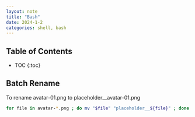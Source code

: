 ```yaml
---
layout: note
title: "Bash"
date: 2024-1-2
categories: shell, bash
---
```


## Table of Contents

- TOC
{:toc}

## Batch Rename

To rename avatar-01.png to placeholder__avatar-01.png

```bash
for file in avatar-*.png ; do mv "$file" "placeholder__${file}" ; done
```
